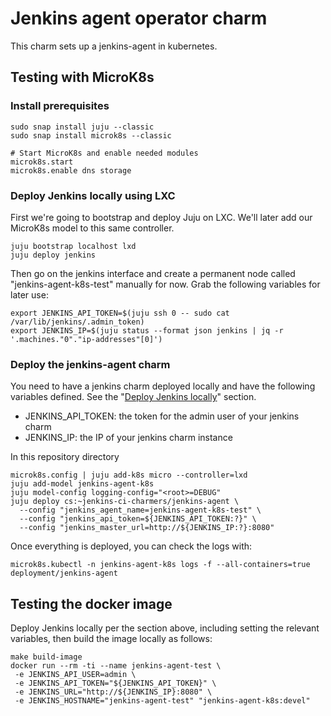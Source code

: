 # Jenkins agent operator charm
This charm sets up a jenkins-agent in kubernetes.

## Testing with MicroK8s

### Install prerequisites
```
sudo snap install juju --classic
sudo snap install microk8s --classic

# Start MicroK8s and enable needed modules
microk8s.start
microk8s.enable dns storage
```

### Deploy Jenkins locally using LXC

First we're going to bootstrap and deploy Juju on LXC. We'll later add our
MicroK8s model to this same controller.
```
juju bootstrap localhost lxd
juju deploy jenkins
```
Then go on the jenkins interface and create a permanent node called "jenkins-agent-k8s-test"
manually for now. Grab the following variables for later use:

```
export JENKINS_API_TOKEN=$(juju ssh 0 -- sudo cat /var/lib/jenkins/.admin_token)
export JENKINS_IP=$(juju status --format json jenkins | jq -r '.machines."0"."ip-addresses"[0]')
```

### Deploy the jenkins-agent charm

You need to have a jenkins charm deployed locally and have the following variables
defined. See the "[Deploy Jenkins locally](#deploy-jenkins-locally)" section.

* JENKINS_API_TOKEN: the token for the admin user of your jenkins charm
* JENKINS_IP: the IP of your jenkins charm instance

In this repository directory
```
microk8s.config | juju add-k8s micro --controller=lxd
juju add-model jenkins-agent-k8s
juju model-config logging-config="<root>=DEBUG"
juju deploy cs:~jenkins-ci-charmers/jenkins-agent \
  --config "jenkins_agent_name=jenkins-agent-k8s-test" \
  --config "jenkins_api_token=${JENKINS_API_TOKEN:?}" \
  --config "jenkins_master_url=http://${JENKINS_IP:?}:8080"
```

Once everything is deployed, you can check the logs with:
```
microk8s.kubectl -n jenkins-agent-k8s logs -f --all-containers=true deployment/jenkins-agent
```

## Testing the docker image

Deploy Jenkins locally per the section above, including setting the relevant variables,
then build the image locally as follows:
```
make build-image
docker run --rm -ti --name jenkins-agent-test \
 -e JENKINS_API_USER=admin \
 -e JENKINS_API_TOKEN="${JENKINS_API_TOKEN}" \
 -e JENKINS_URL="http://${JENKINS_IP}:8080" \
 -e JENKINS_HOSTNAME="jenkins-agent-test" "jenkins-agent-k8s:devel"
```
